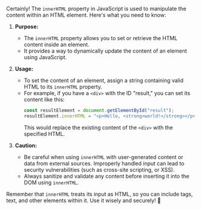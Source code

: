 Certainly! The `innerHTML` property in JavaScript is used to manipulate the content within an HTML element. Here's what you need to know:

1. **Purpose:**
   - The `innerHTML` property allows you to set or retrieve the HTML content inside an element.
   - It provides a way to dynamically update the content of an element using JavaScript.

2. **Usage:**
   - To set the content of an element, assign a string containing valid HTML to its `innerHTML` property.
   - For example, if you have a `<div>` with the ID "result," you can set its content like this:
     ```javascript
     const resultElement = document.getElementById("result");
     resultElement.innerHTML = "<p>Hello, <strong>world!</strong></p>";
     ```
     This would replace the existing content of the `<div>` with the specified HTML.

3. **Caution:**
   - Be careful when using `innerHTML` with user-generated content or data from external sources. Improperly handled input can lead to security vulnerabilities (such as cross-site scripting, or XSS).
   - Always sanitize and validate any content before inserting it into the DOM using `innerHTML`.

Remember that `innerHTML` treats its input as HTML, so you can include tags, text, and other elements within it. Use it wisely and securely! 🌟